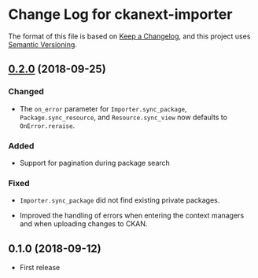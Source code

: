 # Change Log for ckanext-importer

The format of this file is based on [Keep a Changelog], and this
project uses [Semantic Versioning].

## [0.2.0] (2018-09-25)

### Changed

- The `on_error` parameter for `Importer.sync_package`,
  `Package.sync_resource`, and `Resource.sync_view` now defaults to
  `OnError.reraise`.

### Added

- Support for pagination during package search

### Fixed

- `Importer.sync_package` did not find existing private packages.

- Improved the handling of errors when entering the context managers and when
  uploading changes to CKAN.


## 0.1.0 (2018-09-12)

- First release


[Unreleased]: https://github.com/stadt-karlsruhe/ckanext-importer/compare/v0.2.0...master
[0.2.0]: https://github.com/stadt-karlsruhe/ckanext-importer/compare/v0.1.0...v0.2.0

[Keep a Changelog]: http://keepachangelog.com
[Semantic Versioning]: http://semver.org/

